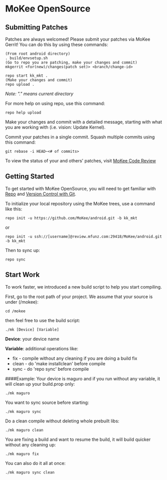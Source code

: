 MoKee OpenSource
===========

Submitting Patches
------------------
Patches are always welcomed!  Please submit your patches via MoKee Gerrit! You can do this by using these commands:

    (From root android directory)
    . build/envsetup.sh
    (Go to repo you are patching, make your changes and commit)
    mkgerrit <for(new)/changes(patch set)> <branch/change-id> 

    repo start kk_mkt .
    (Make your changes and commit)
    repo upload .

*Note: "." means current directory*

For more help on using repo, use this command: 

    repo help upload

Make your changes and commit with a detailed message, starting with what you are working with (i.e. vision: Update Kernel).

Commit your patches in a single commit. Squash multiple commits using this command:     

    git rebase -i HEAD~<# of commits>

To view the status of your and others' patches, visit [MoKee Code Review](http://review.mfunz.com/)


Getting Started
---------------

To get started with MoKee OpenSource, you will need to get
familiar with [Repo](https://source.android.com/source/using-repo.html) and [Version Control with Git](https://source.android.com/source/version-control.html).

To initialize your local repository using the MoKee trees, use a command like this:

    repo init -u https://github.com/MoKee/android.git -b kk_mkt

 or

    repo init -u ssh://[username]@review.mfunz.com:29418/MoKee/android.git -b kk_mkt

Then to sync up:

    repo sync

Start Work
----------

To work faster, we introduced a new build script to help you start compiling.

First, go to the root path of your project. We assume that your source is under 
(/mokee):

    cd /mokee
    
then feel free to use the build script:

    ./mk [Device] [Variable]
    
**Device**: your device name

**Variable**: additional operations like:

* fix - compile without any cleaning if you are doing a build fix
* clean - do 'make installclean' before compile
* sync - do 'repo sync' before compile

####Example:
Your device is maguro and if you run without any variable, it will clean up your build.prop only:

    ./mk maguro

You want to sync source before starting:

    ./mk maguro sync

Do a clean compile without deleting whole prebuilt libs:

    ./mk maguro clean

You are fixing a build and want to resume the build, it will build quicker without any cleaning up:

    ./mk maguro fix

You can also do it all at once:

    ./mk maguro sync clean
